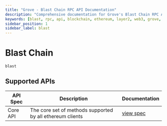 ```yaml
---
title: "Grove - Blast Chain RPC API Documentation"
description: "Comprehensive documentation for Grove's Blast Chain RPC API, covering endpoint details and integration strategies for blockchain developers."
keywords: [blast, rpc, api, blockchain, ethereum, layer2, web3, grove, pocket, pokt, L2]
sidebar_position: 1
sidebar_label: blast
---
```


# Blast Chain

`blast`

## Supported APIs

| API Spec | Description                                               | Documentation                  |
| -------- | --------------------------------------------------------- | ------------------------------ |
| Core API | The core set of methods supported by all ethereum clients | [view spec](../specs/core-api) |
